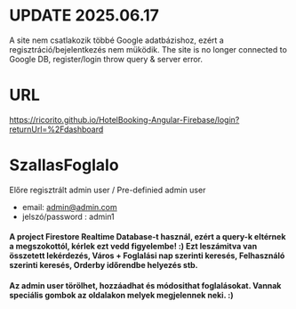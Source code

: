 # UPDATE 2025.06.17
A site nem csatlakozik többé Google adatbázishoz, ezért a regisztráció/bejelentkezés nem müködik. 
The site is no longer connected to Google DB, register/login throw query & server error.
# URL
  https://ricorito.github.io/HotelBooking-Angular-Firebase/login?returnUrl=%2Fdashboard

# SzallasFoglalo
Előre regisztrált admin user / Pre-definied admin user
  - email: admin@admin.com
  - jelszó/password : admin1

#### A project Firestore Realtime Database-t használ, ezért a query-k eltérnek a megszokottól, kérlek ezt vedd figyelembe! :) Ezt leszámitva van összetett lekérdezés, Város + Foglalási nap szerinti keresés, Felhasználó szerinti keresés, Orderby időrendbe helyezés stb.

#### Az admin user törölhet, hozzáadhat és módosithat foglalásokat. Vannak speciális gombok az oldalakon melyek megjelennek neki. :)

